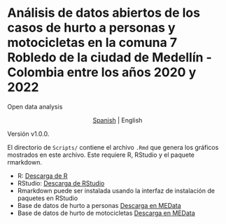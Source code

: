 # Análisis de datos abiertos de los casos de hurto a personas y motocicletas en la comuna 7 Robledo de la ciudad de Medellín - Colombia entre los años 2020 y 2022
Open data analysis
<p align="center">
  <a href="https://github.com/Luis-AlejandroC/hurtoMoto">Spanish</a> |
  <span>English</span> 
</p>

Versión v1.0.0. 

El directorio de `Scripts/` contiene el archivo `.Rmd` que genera los gráficos mostrados en este archivo. 
Este requiere R, RStudio y el paquete rmarkdown. 

* R: [Descarga de R](https://cran.r-project.org/bin/)
* RStudio: [Descarga de RStudio](https://www.rstudio.com/products/rstudio/download/)
* Rmarkdown puede ser instalada usando la interfaz de instalación de paquetes en RStudio
* Base de datos de hurto a personas [Descarga en MEData](http://medata.gov.co/dataset/hurto-persona)
* Base de datos de hurto de motocicletas [Descarga en MEData](http://medata.gov.co/dataset/hurto-de-moto)
